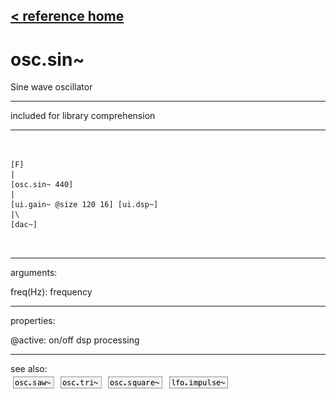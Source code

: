 [< reference home](index.html)
---

# osc.sin~


Sine wave oscillator

---

included for library comprehension
<br>


---


```


[F]
|
[osc.sin~ 440]
|
[ui.gain~ @size 120 16] [ui.dsp~]
|\
[dac~]

            
```

---
arguments:

freq(Hz): frequency<br>

---
properties:

@active: on/off dsp
            processing<br>

---
see also:<br>
[![osc.saw~](img/object_osc.saw~.png)](osc.saw~.html)
[![osc.tri~](img/object_osc.tri~.png)](osc.tri~.html)
[![osc.square~](img/object_osc.square~.png)](osc.square~.html)
[![lfo.impulse~](img/object_lfo.impulse~.png)](lfo.impulse~.html)
